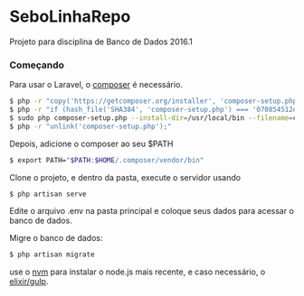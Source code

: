 # SeboLinhaRepo
Projeto para disciplina de Banco de Dados 2016.1

### Começando

Para usar o Laravel, o [composer](https://getcomposer.org/) é necessário.

```sh
$ php -r "copy('https://getcomposer.org/installer', 'composer-setup.php');"
$ php -r "if (hash_file('SHA384', 'composer-setup.php') === '070854512ef404f16bac87071a6db9fd9721da1684cd4589b1196c3faf71b9a2682e2311b36a5079825e155ac7ce150d') { echo 'Installer verified'; } else { echo 'Installer corrupt'; unlink('composer-setup.php'); } echo PHP_EOL;"
$ sudo php composer-setup.php --install-dir=/usr/local/bin --filename=composer
$ php -r "unlink('composer-setup.php');"
```
Depois, adicione o composer ao seu $PATH
```sh
$ export PATH="$PATH:$HOME/.composer/vendor/bin"
```

Clone o projeto, e dentro da pasta, execute o servidor usando 
```sh
$ php artisan serve
```

Edite o arquivo .env na pasta principal e coloque seus dados para acessar o banco de dados.

Migre o banco de dados:
```sh
$ php artisan migrate
```

use o [nvm](https://github.com/creationix/nvm) para instalar o node.js mais recente, e caso necessário, o [elixir/gulp](https://laravel.com/docs/5.0/elixir).



